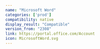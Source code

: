 ```yaml
---
name: "Microsoft Word"
categories: ['prod']
compatibility: native
display_result: "Compatible"
version_from: "2308"
link: https://portal.office.com/Account
icon: MicrosoftWord.svg
---
```


